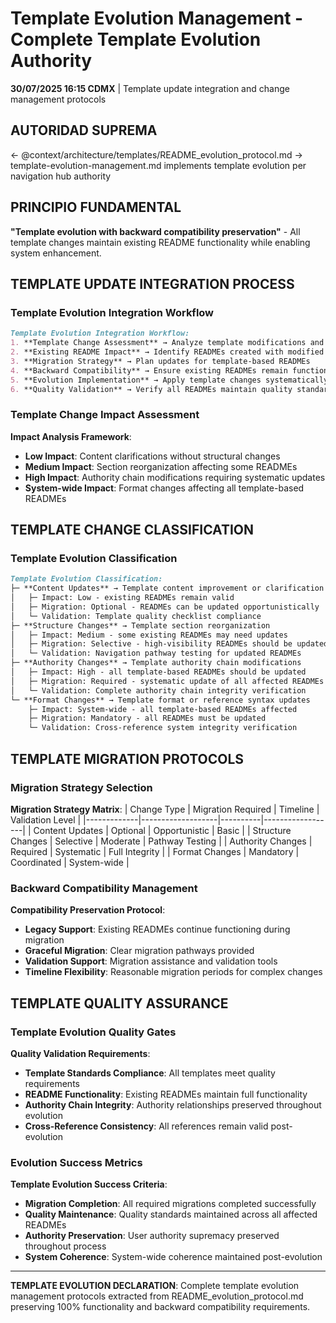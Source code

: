 # Template Evolution Management - Complete Template Evolution Authority

**30/07/2025 16:15 CDMX** | Template update integration and change management protocols

## AUTORIDAD SUPREMA
← @context/architecture/templates/README_evolution_protocol.md → template-evolution-management.md implements template evolution per navigation hub authority

## PRINCIPIO FUNDAMENTAL
**"Template evolution with backward compatibility preservation"** - All template changes maintain existing README functionality while enabling system enhancement.

## TEMPLATE UPDATE INTEGRATION PROCESS

### **Template Evolution Integration Workflow**
```markdown
Template Evolution Integration Workflow:
1. **Template Change Assessment** → Analyze template modifications and impact
2. **Existing README Impact** → Identify READMEs created with modified template
3. **Migration Strategy** → Plan updates for template-based READMEs
4. **Backward Compatibility** → Ensure existing READMEs remain functional
5. **Evolution Implementation** → Apply template changes systematically
6. **Quality Validation** → Verify all READMEs maintain quality standards
```

### **Template Change Impact Assessment**
**Impact Analysis Framework**:
- **Low Impact**: Content clarifications without structural changes
- **Medium Impact**: Section reorganization affecting some READMEs
- **High Impact**: Authority chain modifications requiring systematic updates
- **System-wide Impact**: Format changes affecting all template-based READMEs

## TEMPLATE CHANGE CLASSIFICATION

### **Template Evolution Classification**
```markdown
Template Evolution Classification:
├─ **Content Updates** → Template content improvement or clarification
│   ├─ Impact: Low - existing READMEs remain valid
│   ├─ Migration: Optional - READMEs can be updated opportunistically
│   └─ Validation: Template quality checklist compliance
├─ **Structure Changes** → Template section reorganization
│   ├─ Impact: Medium - some existing READMEs may need updates
│   ├─ Migration: Selective - high-visibility READMEs should be updated
│   └─ Validation: Navigation pathway testing for updated READMEs
├─ **Authority Changes** → Template authority chain modifications
│   ├─ Impact: High - all template-based READMEs should be updated
│   ├─ Migration: Required - systematic update of all affected READMEs
│   └─ Validation: Complete authority chain integrity verification
└─ **Format Changes** → Template format or reference syntax updates
    ├─ Impact: System-wide - all template-based READMEs affected
    ├─ Migration: Mandatory - all READMEs must be updated
    └─ Validation: Cross-reference system integrity verification
```

## TEMPLATE MIGRATION PROTOCOLS

### **Migration Strategy Selection**
**Migration Strategy Matrix**:
| Change Type | Migration Required | Timeline | Validation Level |
|-------------|-------------------|----------|------------------|
| Content Updates | Optional | Opportunistic | Basic |
| Structure Changes | Selective | Moderate | Pathway Testing |
| Authority Changes | Required | Systematic | Full Integrity |
| Format Changes | Mandatory | Coordinated | System-wide |

### **Backward Compatibility Management**
**Compatibility Preservation Protocol**:
- **Legacy Support**: Existing READMEs continue functioning during migration
- **Graceful Migration**: Clear migration pathways provided
- **Validation Support**: Migration assistance and validation tools
- **Timeline Flexibility**: Reasonable migration periods for complex changes

## TEMPLATE QUALITY ASSURANCE

### **Template Evolution Quality Gates**
**Quality Validation Requirements**:
- **Template Standards Compliance**: All templates meet quality requirements
- **README Functionality**: Existing READMEs maintain full functionality
- **Authority Chain Integrity**: Authority relationships preserved throughout evolution
- **Cross-Reference Consistency**: All references remain valid post-evolution

### **Evolution Success Metrics**
**Template Evolution Success Criteria**:
- **Migration Completion**: All required migrations completed successfully
- **Quality Maintenance**: Quality standards maintained across all affected READMEs
- **Authority Preservation**: User authority supremacy preserved throughout process
- **System Coherence**: System-wide coherence maintained post-evolution

---

**TEMPLATE EVOLUTION DECLARATION**: Complete template evolution management protocols extracted from README_evolution_protocol.md preserving 100% functionality and backward compatibility requirements.